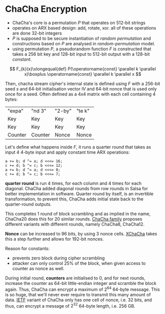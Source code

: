 # ChaCha Encryption

- ChaCha's core is a permutation $P$ that operates on 512-bit strings
- operates on ARX based design: add, rotate, xor. all of these operations are done 32-bit integers
- $P$ is supposed to be secure instantiation of *random permutation* and constructions based on $P$ are analysed in *random-permutation* model.
- using permutation $P$, a pseudorandom function $F$ is constructed that takes a 256 bit key and 128-bit input to 512-bit output with a 128-bit *constant*.

$$
F_{k}(x)\xlongequal{def} P(\operatorname{const} \parallel k \parallel x)\boxplus \operatorname{const} \parallel k \parallel x
$$

Then, chacha stream cipher's internal state is defined using $F$ with a 256-bit seed $s$ and 64-bit initialisation vector $IV$ and 64-bit nonce that is used only once for a seed. Often defined as a 4x4 matrix with each cell containing 4 bytes:

|         |         |        |        |
| ------- | ------- | ------ | ------ |
| "expa"  | "nd 3"  | "2-by" | "te k" |
| Key     | Key     | Key    | Key    |
| Key     | Key     | Key    | Key    |
| Counter | Counter | Nonce  | Nonce  |


Let's define what happens inside $F$, it runs a quarter round that takes as input 4 4-byte input and apply constant time ARX operations:

```
a += b; d ^= a; d <<<= 16;
c += d; b ^= c; b <<<= 12;
a += b; d ^= a; d <<<= 8;
c += d; b ^= c; b <<<= 7;
```

**quarter round** is run 4 times, for each column and 4 times for each diagonal. ChaCha added diagonal rounds from row rounds in Salsa for better implementation in software. Quarter round by itself, is an invertible transformation, to prevent this, ChaCha adds initial state back to the quarter-round outputs.

This completes 1 round of block scrambling and as implied in the name, ChaCha20 does this for 20 similar rounds. [ChaCha family][chacha-family] proposes different variants with different rounds, namely ChaCha8, ChaCha12.

**Nonce** can be increased to 96 bits, by using 3 nonce cells. [XChaCha][xchacha] takes this a step further and allows for 192-bit nonces.

Reason for constants:
- prevents zero block during cipher scrambling
- attacker can only control 25% of the block, when given access to counter as nonce as well.

During initial round, **counters** are initialised to 0, and for next rounds, increase the counter as 64-bit little-endian integer and scramble the block again. Thus, ChaCha can encrypt a maximum of $2^{64}$ 64-byte message. This is so huge, that we'll never ever require to transmit this many amount of data. [IETF][ietf] variant of ChaCha only has one cell of nonce, i.e. 32 bits, and thus, can encrypt a message of $2^{32}$ 64-byte length, i.e. 256 GB.

[uct]: <https://www.cryptography-textbook.com/book/>
[ietf]: <https://datatracker.ietf.org/doc/html/rfc8439>
[xchacha]: <https://web.archive.org/web/20240519030640/https://www.cryptopp.com/wiki/XChaCha20>
[salsa]: <https://cr.yp.to/snuffle.html>
[chacha]: <https://cr.yp.to/chacha.html>
[chacha-family]: <https://cr.yp.to/chacha/chacha-20080128.pdf>
